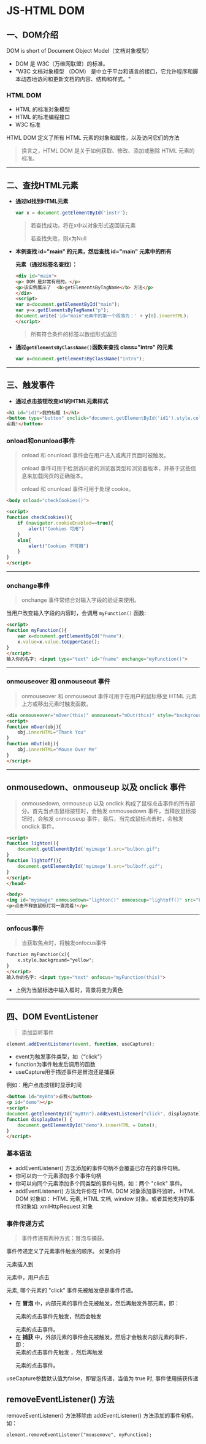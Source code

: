 # JS-HTML DOM

## 一、DOM介绍

DOM is short of Document Object Model（文档对象模型）

- DOM 是 W3C（万维网联盟）的标准。
- "W3C 文档对象模型 （DOM） 是中立于平台和语言的接口，它允许程序和脚本动态地访问和更新文档的内容、结构和样式。"

### HTML DOM

- HTML 的标准对象模型
- HTML 的标准编程接口
- W3C 标准

HTML DOM 定义了所有 HTML 元素的对象和属性，以及访问它们的方法

> 换言之，HTML DOM 是关于如何获取、修改、添加或删除 HTML 元素的标准。

------



## 二、查找HTML元素

- **通过Id找到HTML元素**

  ```javascript
  var x = document.getElementById('instr');
  ```

  > 若查找成功，将在x中以对象形式返回该元素
  >
  > 若查找失败，则x为Null

- **本例查找 id="main" 的元素，然后查找 id="main" 元素中的所有 <p> 元素（通过标签名查找）：**

  ```html
  <div id="main">
  <p> DOM 是非常有用的。</p>
  <p>该实例展示了  <b>getElementsByTagName</b> 方法</p>
  </div>
  <script>
  var x=document.getElementById("main");
  var y=x.getElementsByTagName("p");
  document.write('id="main"元素中的第一个段落为：' + y[0].innerHTML);
  </script>
  ```

  > 所有符合条件的标签以数组形式返回

- **通过`getElementsByClassName()`函数来查找 class="intro" 的元素**

  ```javascript
  var x=document.getElementsByClassName("intro");
  ```

------

## 三、触发事件

- **通过点击按钮改变id1的HTML元素样式**

```html
<h1 id="id1">我的标题 1</h1>
<button type="button" onclick="document.getElementById('id1').style.color='red'">
点我!</button>
```

### onload和onunload事件

> onload 和 onunload 事件会在用户进入或离开页面时被触发。
>
> onload 事件可用于检测访问者的浏览器类型和浏览器版本，并基于这些信息来加载网页的正确版本。
>
> onload 和 onunload 事件可用于处理 cookie。

```html
<body onload="checkCookies()">

<script>
function checkCookies(){
	if (navigator.cookieEnabled==true){
		alert("Cookies 可用")
	}
	else{
		alert("Cookies 不可用")
	}
}
</script>
```

------

### onchange事件

> onchange 事件常结合对输入字段的验证来使用。

当用户改变输入字段的内容时，会调用 `myFunction()` 函数:

```html
<script>
function myFunction(){
	var x=document.getElementById("fname");
	x.value=x.value.toUpperCase();
}
</script>
输入你的名字: <input type="text" id="fname" onchange="myFunction()">
```

------

### onmouseover 和 onmouseout 事件

> onmouseover 和 onmouseout 事件可用于在用户的鼠标移至 HTML 元素上方或移出元素时触发函数。

```html
<div onmouseover="mOver(this)" onmouseout="mOut(this)" style="background-color:#D94A38;width:120px;height:20px;padding:40px;">Mouse Over Me</div>
<script>
function mOver(obj){
	obj.innerHTML="Thank You"
}
function mOut(obj){
	obj.innerHTML="Mouse Over Me"
}
</script>
```

------

## onmousedown、onmouseup 以及 onclick 事件

> onmousedown, onmouseup 以及 onclick 构成了鼠标点击事件的所有部分。首先当点击鼠标按钮时，会触发 onmousedown 事件，当释放鼠标按钮时，会触发 onmouseup 事件，最后，当完成鼠标点击时，会触发 onclick 事件。

```html
<script>
function lighton(){
	document.getElementById('myimage').src="bulbon.gif";
}
function lightoff(){
	document.getElementById('myimage').src="bulboff.gif";
}
</script>
</head>

<body>
<img id="myimage" onmousedown="lighton()" onmouseup="lightoff()" src="bulboff.gif" width="100" height="180" />
<p>点击不释放鼠标灯将一直亮着!</p>
```

------

### onfocus事件

> 当获取焦点时，将触发onfocus事件

```html
function myFunction(x){
	x.style.background="yellow";
}
</script>
输入你的名字: <input type="text" onfocus="myFunction(this)">
```

- 上例为当鼠标选中输入框时，背景将变为黄色

------

## 四、DOM EventListener

> 添加监听事件

```javascript
element.addEventListener(event, function, useCapture);
```

- event为触发事件类型，如（“click"）
- function为事件触发后调用的函数
- useCapture用于描述事件是冒泡还是捕获

例如：用户点击按钮时显示时间

```html
<button id="myBtn">点我</button>
<p id="demo"></p>
<script>
document.getElementById("myBtn").addEventListener("click", displayDate);
function displayDate() {
    document.getElementById("demo").innerHTML = Date();
}
</script>
```

### 基本语法

- addEventListener() 方法添加的事件句柄不会覆盖已存在的事件句柄。
- 你可以向一个元素添加多个事件句柄
- 你可以向同个元素添加多个同类型的事件句柄，如：两个 "click" 事件。
- addEventListener() 方法允许你在 HTML DOM 对象添加事件监听， HTML DOM 对象如： HTML 元素, HTML 文档, window 对象。或者其他支持的事件对象如: xmlHttpRequest 对象

### 事件传递方式

> 事件传递有两种方式：冒泡与捕获。

事件传递定义了元素事件触发的顺序。 如果你将 <p> 元素插入到 <div> 元素中，用户点击 <p> 元素, 哪个元素的 "click" 事件先被触发便是事件传递。

- 在 **冒泡** 中，内部元素的事件会先被触发，然后再触发外部元素，即： <p> 元素的点击事件先触发，然后会触发 <div> 元素的点击事件。
- 在 **捕获** 中，外部元素的事件会先被触发，然后才会触发内部元素的事件，即： <div> 元素的点击事件先触发 ，然后再触发 <p> 元素的点击事件。

useCapture参数默认值为false，即冒泡传递，当值为 true 时, 事件使用捕获传递

## removeEventListener() 方法

removeEventListener() 方法移除由 addEventListener() 方法添加的事件句柄，如：

```html
element.removeEventListener("mousemove", myFunction);
```

